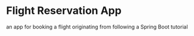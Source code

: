 # Flight Reservation App
an app for booking a flight originating from following a Spring Boot tutorial


